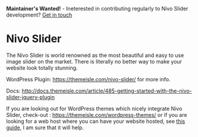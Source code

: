 **Maintainer's Wanted!** - Ineterested in contributing regularly to Nivo Slider development? [Get in touch](https://themeisle.com/contact/)

# Nivo Slider

The Nivo Slider is world renowned as the most beautiful and easy to use image slider on the market. There is literally no better way to make your website look totally stunning.

WordPress Plugin:  https://themeisle.com/nivo-slider/ for more info.

Docs: http://docs.themeisle.com/article/485-getting-started-with-the-nivo-slider-jquery-plugin

If you are looking out for WordPress themes which nicely integrate Nivo Slider, check-out : https://themeisle.com/wordpress-themes/ or if you are looking for a web host where you can have your website hosted, see [this guide](https://www.codeinwp.com/blog/best-wordpress-hosting/), I am sure that it will help.
